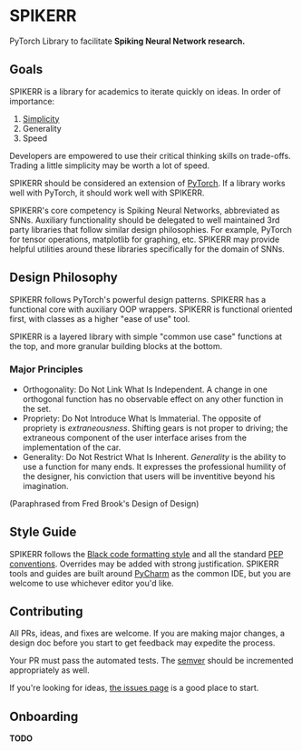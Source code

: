 # SPIKERR

PyTorch Library to facilitate **Spiking Neural Network research.**

## Goals

SPIKERR is a library for academics to iterate quickly on ideas. In order of importance:

1. [Simplicity](https://web.archive.org/web/20201001013648/http://www.catb.org/~esr/writings/taoup/html/ch13s01.html)
2. Generality
3. Speed

Developers are empowered to use their critical thinking skills on trade-offs. Trading a little simplicity may be worth a lot of speed.

SPIKERR should be considered an extension of [PyTorch](https://pytorch.org/). If a library works well with PyTorch, it should work well with SPIKERR.

SPIKERR's core competency is Spiking Neural Networks, abbreviated as SNNs. Auxiliary functionality should be delegated to well maintained 3rd party libraries that follow similar design philosophies. For example, PyTorch for tensor operations, matplotlib for graphing, etc. SPIKERR may provide helpful utilities around these libraries specifically for the domain of SNNs.

## Design Philosophy

SPIKERR follows PyTorch's powerful design patterns. SPIKERR has a functional core with auxiliary OOP wrappers. SPIKERR is functional oriented first, with classes as a higher "ease of use" tool.

SPIKERR is a layered library with simple "common use case" functions at the top, and more granular building blocks at the bottom.

### Major Principles

- Orthogonality: Do Not Link What Is Independent. A change in one orthogonal function has no observable effect on any other function in the set.
- Propriety: Do Not Introduce What Is Immaterial. The opposite of propriety is _extraneousness_. Shifting gears is not proper to driving; the extraneous component of the user interface arises from the implementation of the car.
- Generality: Do Not Restrict What Is Inherent. _Generality_ is the ability to use a function for many ends. It expresses the professional humility of the designer, his conviction that users will be inventitive beyond his imagination.

(Paraphrased from Fred Brook's Design of Design)

## Style Guide

SPIKERR follows the [Black code formatting style](https://black.readthedocs.io/en/stable/) and all the standard [PEP conventions](https://www.python.org/dev/peps/pep-0008/). Overrides may be added with strong justification. SPIKERR tools and guides are built around [PyCharm](https://www.jetbrains.com/pycharm/) as the common IDE, but you are welcome to use whichever editor you'd like.

## Contributing

All PRs, ideas, and fixes are welcome. If you are making major changes, a design doc before you start to get feedback may expedite the process.

Your PR must pass the automated tests. The [semver](https://semver.org/) should be incremented appropriately as well.

If you're looking for ideas, [the issues page](https://github.com/ELanning/SPIKERR/issues) is a good place to start.

## Onboarding

**TODO**

